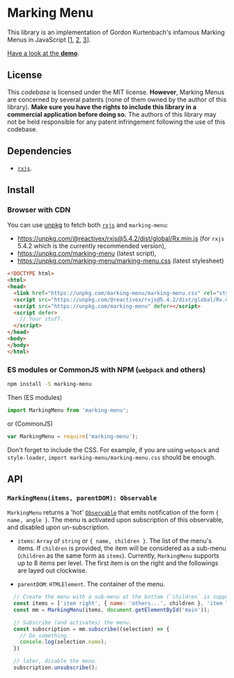# Marking Menu

This library is an implementation of Gordon Kurtenbach's infamous Marking Menus in JavaScript [[1](https://doi.org/10.1145/120782.120797), [2](http://doi.acm.org/10.1145/169059.169426), [3](http://doi.acm.org/10.1145/191666.191759)].

[Have a look at the **demo**](https://quentinroy.fr/misc/marking-menu).

## License

This *codebase* is licensed under the MIT license.
**However**, Marking Menus are concerned by several patents (none of them owned by the author of this library). **Make sure you have the rights to include this library in a commercial application before doing so.**
The authors of this library may not be held responsible for any patent infringement following the use of this codebase.

## Dependencies

- [`rxjs`](http://reactivex.io/rxjs/).

## Install

### Browser with CDN

You can use [unpkg](https://unpkg.com) to fetch both [`rxjs`](http://reactivex.io/rxjs/) and `marking-menu`:
- https://unpkg.com/@reactivex/rxjs@5.4.2/dist/global/Rx.min.js (for `rxjs` 5.4.2 which is the currently recommended version),
- https://unpkg.com/marking-menu (latest script),
- https://unpkg.com/marking-menu/marking-menu.css (latest stylesheet)

```html
<!DOCTYPE html>
<html>
<head>
  <link href="https://unpkg.com/marking-menu/marking-menu.css" rel="stylesheet">
  <script src="https://unpkg.com/@reactivex/rxjs@5.4.2/dist/global/Rx.min.js" defer></script>
  <script src="https://unpkg.com/marking-menu" defer></script>
  <script defer>
    // Your stuff.
  </script>
</head>
<body>
</body>
</html>
```

### ES modules or CommonJS with NPM (`webpack` and others)

```sh
npm install -S marking-menu
```

Then (ES modules)

```js
import MarkingMenu from 'marking-menu';
```

or (CommonJS)

```js
var MarkingMenu = require('marking-menu');
```

Don't forget to include the CSS.
For example, if you are using `webpack` and `style-loader`, `import marking-menu/marking-menu.css` should be enough.

## API

### `MarkingMenu(items, parentDOM): Observable`

`MarkingMenu` returns a 'hot' [`Observable`](https://github.com/tc39/proposal-observable) that emits notification of the form `{ name, angle }`. The menu is activated upon subscription of this observable, and disabled upon un-subscription.

- `items`: `Array` of `string` or `{ name, children }`. The list of the menu's items. If `children` is provided, the item will be considered as a sub-menu (`children` as the same form as `items`). Currently, `MarkingMenu` supports up to 8 items per level. The first item is on the right and the followings are layed out clockwise.

- `parentDOM`: `HTMLElement`. The container of the menu.


```js
  // Create the menu with a sub-menu at the bottom (`children` is supposed to be an array).
  const items = ['item right', { name: 'others...', children }, 'item left', 'item up'];
  const mm = MarkingMenu(items, document.getElementById('main'));

  // Subscribe (and activates) the menu.
  const subscription = mm.subscribe((selection) => {
    // Do something.
    console.log(selection.name);
  })

  // later, disable the menu.
  subscription.unsubscribe();
```